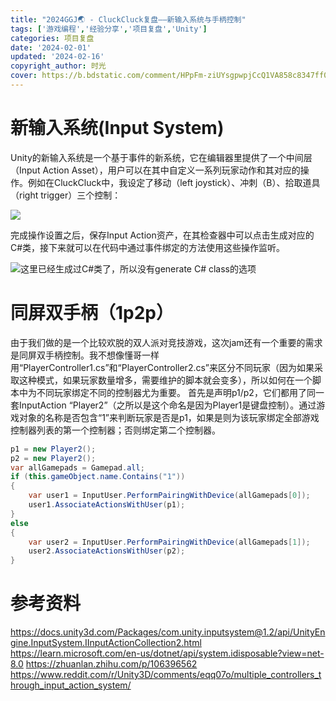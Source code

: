 ```yaml
---
title: "2024GGJ🌏 - CluckCluck复盘——新输入系统与手柄控制"
tags: ['游戏编程','经验分享','项目复盘','Unity']
categories: 项目复盘
date: '2024-02-01'
updated: '2024-02-16'
copyright_author: 时光
cover: https://b.bdstatic.com/comment/HPpFm-ziUYsgpwpjCcQ1VA858c8347ff07ec951cb49ffb04eea56b.png
---
```


# 新输入系统(Input System)
Unity的新输入系统是一个基于事件的新系统，它在编辑器里提供了一个中间层（Input Action Asset），用户可以在其中自定义一系列玩家动作和其对应的操作。例如在CluckCluck中，我设定了移动（left joystick）、冲刺（B）、拾取道具（right trigger）三个控制：

![](image0.png)

完成操作设置之后，保存Input Action资产，在其检查器中可以点击生成对应的C#类，接下来就可以在代码中通过事件绑定的方法使用这些操作监听。

![这里已经生成过C#类了，所以没有generate C# class的选项](image.png)

# 同屏双手柄（1p2p）

由于我们做的是一个比较欢脱的双人派对竞技游戏，这次jam还有一个重要的需求是同屏双手柄控制。我不想像懂哥一样用“PlayerController1.cs”和“PlayerController2.cs”来区分不同玩家（因为如果采取这种模式，如果玩家数量增多，需要维护的脚本就会变多），所以如何在一个脚本中为不同玩家绑定不同的控制器尤为重要。
首先是声明p1/p2，它们都用了同一套InputAction “Player2”（之所以是这个命名是因为Player1是键盘控制）。通过游戏对象的名称是否包含“1”来判断玩家是否是p1，如果是则为该玩家绑定全部游戏控制器列表的第一个控制器；否则绑定第二个控制器。
```csharp
p1 = new Player2();
p2 = new Player2();
var allGamepads = Gamepad.all;
if (this.gameObject.name.Contains("1"))
{
    var user1 = InputUser.PerformPairingWithDevice(allGamepads[0]);
    user1.AssociateActionsWithUser(p1);
}
else
{
    var user2 = InputUser.PerformPairingWithDevice(allGamepads[1]);
    user2.AssociateActionsWithUser(p2);
}
```


# 参考资料
https://docs.unity3d.com/Packages/com.unity.inputsystem@1.2/api/UnityEngine.InputSystem.IInputActionCollection2.html
https://learn.microsoft.com/en-us/dotnet/api/system.idisposable?view=net-8.0
https://zhuanlan.zhihu.com/p/106396562
https://www.reddit.com/r/Unity3D/comments/eqq07o/multiple_controllers_through_input_action_system/
